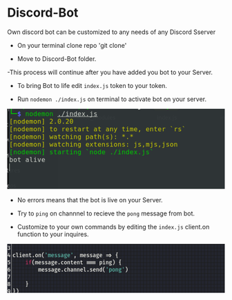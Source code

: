 # Discord-Bot
Own discord bot can be customized to any needs of any Discord Sserver

- On your terminal clone repo 'git clone' 

- Move to Discord-Bot folder.

-This process will continue after you have added you bot to your Server.


- To bring Bot to life edit `index.js` token to your token.

- Run `nodemon ./index.js` on terminal to activate bot on your server.

![img](bot.jpg)

- No errors means that the bot is live on your Server.

- Try to `ping` on channnel to recieve the `pong` message from bot.

- Customize to your own commands by editing the `index.js` client.on function to your inquires.

![img](bot1.jpg)
